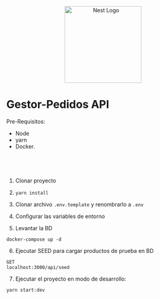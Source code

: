 <p align="center">
  <a href="http://nestjs.com/" target="blank"><img src="https://nestjs.com/img/logo-small.svg" width="200" alt="Nest Logo" /></a>
</p>

# Gestor-Pedidos API

Pre-Requisitos:

- Node
- yarn
- Docker.

## <br>

1. Clonar proyecto

2. `yarn install`

3. Clonar archivo `.env.template` y renombrarlo a `.env`

4. Configurar las variables de entorno

5. Levantar la BD

```
docker-compose up -d
```

6. Ejecutar SEED para cargar productos de prueba en BD

```
GET
localhost:3000/api/seed
```

7. Ejecutar el proyecto en modo de desarrollo:

```
yarn start:dev
```
